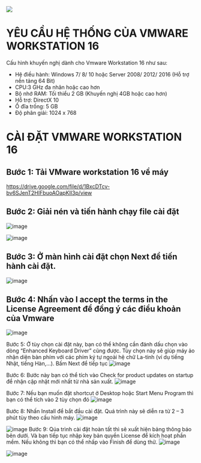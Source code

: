 <img src="https://sunhitech.vn/images/items/VMwareWorkstation/vm.8.png">

# YÊU CẦU HỆ THỐNG CỦA VMWARE WORKSTATION 16
Cấu hình khuyến nghị dành cho Vmware Workstation 16 như sau:
- Hệ điều hành: Windows 7/ 8/ 10 hoặc Server 2008/ 2012/ 2016 (Hỗ trợ nền tảng 64 Bit)
- CPU:3 GHz đa nhân hoặc cao hơn
- Bộ nhớ RAM: Tối thiểu 2 GB (Khuyến nghị 4GB hoặc cao hơn)
- Hỗ trợ: DirectX 10
- Ổ đĩa trống: 5 GB
- Độ phân giải: 1024 x 768
# CÀI ĐẶT VMWARE WORKSTATION 16
## Bước 1: Tải VMware workstation 16 về máy
https://drive.google.com/file/d/1BxcDTcv-bv6SJenT2HIFbuoAOapKII3p/view
## Bước 2: Giải nén và tiến hành chạy file cài đặt
![image](https://user-images.githubusercontent.com/110179869/187120992-cdd84807-515b-46fa-bc36-8b5396415570.png)

![image](https://user-images.githubusercontent.com/110179869/187121043-fdc31424-1d66-4550-a57c-593711dd271f.png)

## Bước 3: Ở màn hình cài đặt chọn Next để tiến hành cài đặt.
![image](https://user-images.githubusercontent.com/110179869/187121649-3e6a9364-1f6e-4855-8804-4d899f0ac564.png)

## Bước 4: Nhấn vào I accept the terms in the License Agreement để đồng ý các điều khoản của Vmware
![image](https://user-images.githubusercontent.com/110179869/187121756-a1cd8db9-8b05-4d91-8cea-b67d7cd258ad.png)

Bước 5: Ở tùy chọn cài đặt này, bạn có thể không cần đánh dấu chọn vào dòng “Enhanced Keyboard Driver” cũng được. Tùy chọn này sẽ giúp máy ảo nhận diện bàn phím với các phím ký tự ngoài hệ chữ La-tinh (ví dụ tiếng Nhật, tiếng Hàn,…). Bấm Next để tiếp tục
![image](https://user-images.githubusercontent.com/110179869/187121930-15b83e2c-ab66-4038-a30e-7ddcda23cd3d.png)

Bước 6: Bước này bạn có thể tích vào Check for product updates on startup để nhận cập nhật mới nhất từ nhà sản xuất.
![image](https://user-images.githubusercontent.com/110179869/187122007-88c22b51-decd-45e3-8a22-436aec4c39a4.png)

Bước 7: Nếu bạn muốn đặt shortcut ở Desktop hoặc Start Menu Program thì bạn có thể tích vào 2 tùy chọn đó
![image](https://user-images.githubusercontent.com/110179869/187122045-c9915b6d-48e5-48d6-bd7b-edbbf1d43a4e.png)

Bước 8: Nhấn Install để bắt đầu cài đặt. Quá trình này sẽ diễn ra từ 2 – 3 phút tùy theo cấu hình máy.
![image](https://user-images.githubusercontent.com/110179869/187122099-7a011f7d-6c7e-408e-bb62-39fbbd3d8847.png)


![image](https://user-images.githubusercontent.com/110179869/187122125-465eb4df-94c5-48eb-8c5b-dba48eb4f7c7.png)
Bước 9: Qúa trình cài đặt hoàn tất thì sẽ xuất hiện bảng thông báo bên dưới. Và bạn tiếp tục nhập key bản quyền License để kích hoạt phần mềm. Nếu không thì bạn có thể nhấp vào Finish để dùng thử.
![image](https://user-images.githubusercontent.com/110179869/187122213-312ca685-2309-42ec-83d3-59b2863c5f95.png)

![image](https://user-images.githubusercontent.com/110179869/187122289-aa550bcd-7fe1-48e2-b0cc-6596822738cc.png)


